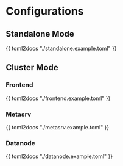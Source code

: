 # Configurations

## Standalone Mode

{{ toml2docs "./standalone.example.toml" }}

## Cluster Mode

### Frontend

{{ toml2docs "./frontend.example.toml" }}

### Metasrv

{{ toml2docs "./metasrv.example.toml" }}

### Datanode

{{ toml2docs "./datanode.example.toml" }}
